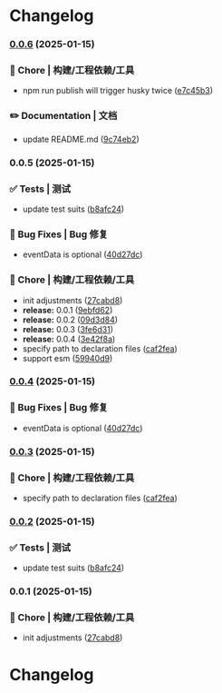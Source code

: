 # Changelog
### [0.0.6](https://github.com/Yakima-Teng/umami-sdk/compare/v0.0.5...v0.0.6) (2025-01-15)


### 🚀 Chore | 构建/工程依赖/工具

* npm run publish will trigger husky twice ([e7c45b3](https://github.com/Yakima-Teng/umami-sdk/commit/e7c45b3dbd07cc519bccf832638d0f93b74e1676))


### ✏️ Documentation | 文档

* update README.md ([9c74eb2](https://github.com/Yakima-Teng/umami-sdk/commit/9c74eb287e063e576539f6e85d1a457fcc77b58e))

### 0.0.5 (2025-01-15)


### ✅ Tests | 测试

* update test suits ([b8afc24](https://github.com/Yakima-Teng/umami-sdk/commit/b8afc24d07e6720465bddc0e1e3bdebd34c55c6e))


### 🐛 Bug Fixes | Bug 修复

* eventData is optional ([40d27dc](https://github.com/Yakima-Teng/umami-sdk/commit/40d27dc66d6409cda65a9e192ca8695951c5eb03))


### 🚀 Chore | 构建/工程依赖/工具

* init adjustments ([27cabd8](https://github.com/Yakima-Teng/umami-sdk/commit/27cabd8a497d8a4727b320061e9f46daecfc63f2))
* **release:** 0.0.1 ([9ebfd62](https://github.com/Yakima-Teng/umami-sdk/commit/9ebfd62c5a424c9ec92254ae112a4140b7880042))
* **release:** 0.0.2 ([09d3d84](https://github.com/Yakima-Teng/umami-sdk/commit/09d3d8477d4106c1a1c44331abb245c5658147fb))
* **release:** 0.0.3 ([3fe6d31](https://github.com/Yakima-Teng/umami-sdk/commit/3fe6d31924b4df8e34cc03f89c15fd042626f154))
* **release:** 0.0.4 ([3e42f8a](https://github.com/Yakima-Teng/umami-sdk/commit/3e42f8a5645a502dc808b12da14edc083b11a816))
* specify path to declaration files ([caf2fea](https://github.com/Yakima-Teng/umami-sdk/commit/caf2feaa9562e2ba394b632a6a7192558ce2a0cc))
* support esm ([59940d9](https://github.com/Yakima-Teng/umami-sdk/commit/59940d93f346468d794e751bee89ef8539286b70))

### [0.0.4](https://github.com/Yakima-Teng/umami-sdk/compare/v0.0.3...v0.0.4) (2025-01-15)


### 🐛 Bug Fixes | Bug 修复

* eventData is optional ([40d27dc](https://github.com/Yakima-Teng/umami-sdk/commit/40d27dc66d6409cda65a9e192ca8695951c5eb03))

### [0.0.3](https://github.com/Yakima-Teng/umami-sdk/compare/v0.0.2...v0.0.3) (2025-01-15)


### 🚀 Chore | 构建/工程依赖/工具

* specify path to declaration files ([caf2fea](https://github.com/Yakima-Teng/umami-sdk/commit/caf2feaa9562e2ba394b632a6a7192558ce2a0cc))

### [0.0.2](https://github.com/Yakima-Teng/umami-sdk/compare/v0.0.1...v0.0.2) (2025-01-15)


### ✅ Tests | 测试

* update test suits ([b8afc24](https://github.com/Yakima-Teng/umami-sdk/commit/b8afc24d07e6720465bddc0e1e3bdebd34c55c6e))

### 0.0.1 (2025-01-15)


### 🚀 Chore | 构建/工程依赖/工具

* init adjustments ([27cabd8](https://github.com/Yakima-Teng/umami-sdk/commit/27cabd8a497d8a4727b320061e9f46daecfc63f2))

# Changelog
